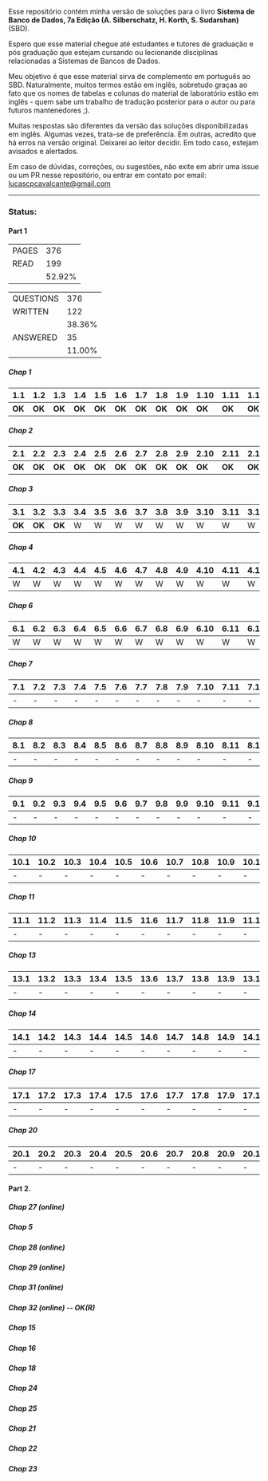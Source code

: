 Esse repositório contém minha versão de soluções para o livro **Sistema de Banco de Dados, 7a Edição (A. Silberschatz, H. Korth, S. Sudarshan)** (SBD).

Espero que esse material chegue até estudantes e tutores de graduação e pós graduação que estejam cursando ou lecionande disciplinas relacionadas a Sistemas de Bancos de Dados.

Meu objetivo é que esse material sirva de complemento em português ao SBD. Naturalmente, muitos termos estão em inglês, sobretudo graças ao fato que os nomes de tabelas e colunas do material de laboratório estão em inglês - quem sabe um trabalho de tradução posterior para o autor ou para futuros mantenedores ;).

Muitas respostas são diferentes da versão das soluções disponibilizadas em inglês. Algumas vezes, trata-se de preferência. Em outras, acredito que há erros na versão original. Deixarei ao leitor decidir. Em todo caso, estejam avisados e alertados.

Em caso de dúvidas, correções, ou sugestões, não exite em abrir uma issue ou um PR nesse repositório, ou entrar em contato por email: <lucascpcavalcante@gmail.com>

---

### Status:

#### Part 1

|||
|-|-|
|PAGES|376|
|READ|199|
||52.92%|

|||
|-|-|
|QUESTIONS|376|
|WRITTEN|122|
||38.36%|
|ANSWERED|35|
||11.00%|

##### Chap 1

|1.1|1.2|1.3|1.4|1.5|1.6|1.7|1.8|1.9|1.10|1.11|1.12|1.13|1.14|1.15|
|-|-|-|-|-|-|-|-|-|-|-|-|-|-|-|
|**OK**|**OK**|**OK**|**OK**|**OK**|**OK**|**OK**|**OK**|**OK**|**OK**|**OK**|**OK**|**OK**|**OK**|**OK**|

##### Chap 2

|2.1|2.2|2.3|2.4|2.5|2.6|2.7|2.8|2.9|2.10|2.11|2.12|2.13|2.14|2.15|2.16|2.17|2.18|
|-|-|-|-|-|-|-|-|-|-|-|-|-|-|-|-|-|-|
|**OK**|**OK**|**OK**|**OK**|**OK**|**OK**|**OK**|**OK**|**OK**|**OK**|**OK**|**OK**|**OK**|**OK**|**OK**|**OK**|**OK**|**OK**|

##### Chap 3

|3.1|3.2|3.3|3.4|3.5|3.6|3.7|3.8|3.9|3.10|3.11|3.12|3.13|3.14|3.15|3.16|3.17|3.18|3.19|3.20|3.21|3.22|3.23|3.24|3.25|3.26|3.27|3.28|3.29|3.30|3.31|3.32|3.33|3.34|3.35|
|-|-|-|-|-|-|-|-|-|-|-|-|-|-|-|-|-|-|-|-|-|-|-|-|-|-|-|-|-|-|-|-|-|-|-|
|**OK**|**OK**|**OK**|W|W|W|W|W|W|W|W|W|W|W|W|W|W|W|W|W|W|W|W|W|W|W|W|W|W|W|W|W|W|W|W|

##### Chap 4

|4.1|4.2|4.3|4.4|4.5|4.6|4.7|4.8|4.9|4.10|4.11|4.12|4.13|4.14|4.15|4.16|4.17|4.18|4.19|4.20|4.21|4.22|4.23|4.24|4.25|4.26|
|-|-|-|-|-|-|-|-|-|-|-|-|-|-|-|-|-|-|-|-|-|-|-|-|-|-|
|W|W|W|W|W|W|W|W|W|W|W|W|W|W|W|W|W|W|W|W|W|W|W|W|W|W|

##### Chap 6

|6.1|6.2|6.3|6.4|6.5|6.6|6.7|6.8|6.9|6.10|6.11|6.12|6.13|6.14|6.15|6.16|6.17|6.18|6.19|6.20|6.21|6.22|6.23|6.24|6.25|6.26|6.27|6.28|
|-|-|-|-|-|-|-|-|-|-|-|-|-|-|-|-|-|-|-|-|-|-|-|-|-|-|-|-|
|W|W|W|W|W|W|W|W|W|W|W|W|W|W|W|W|W|W|W|W|W|W|W|W|W|W|W|W|

##### Chap 7

|7.1|7.2|7.3|7.4|7.5|7.6|7.7|7.8|7.9|7.10|7.11|7.12|7.13|7.14|7.15|7.16|7.17|7.18|7.19|7.20|7.21|7.22|7.23|7.24|7.25|7.26|7.27|7.28|7.29|7.30|7.31|7.32|7.33|7.34|7.35|7.36|7.37|7.38|7.39|7.40|7.41|7.42|7.43|7.44|
|-|-|-|-|-|-|-|-|-|-|-|-|-|-|-|-|-|-|-|-|-|-|-|-|-|-|-|-|-|-|-|-|-|-|-|-|-|-|-|-|-|-|-|-|
|-|-|-|-|-|-|-|-|-|-|-|-|-|-|-|-|-|-|-|-|-|-|-|-|-|-|-|-|-|-|-|-|-|-|-|-|-|-|-|-|-|-|-|-|

##### Chap 8

|8.1|8.2|8.3|8.4|8.5|8.6|8.7|8.8|8.9|8.10|8.11|8.12|8.13|8.14|8.15|
|-|-|-|-|-|-|-|-|-|-|-|-|-|-|-|
|-|-|-|-|-|-|-|-|-|-|-|-|-|-|-|


##### Chap 9

|9.1|9.2|9.3|9.4|9.5|9.6|9.7|9.8|9.9|9.10|9.11|9.12|9.13|9.14|9.15|9.16|9.17|9.18|9.19|9.20|9.21|9.22|9.23|9.24|9.25|9.26|
|-|-|-|-|-|-|-|-|-|-|-|-|-|-|-|-|-|-|-|-|-|-|-|-|-|-|
|-|-|-|-|-|-|-|-|-|-|-|-|-|-|-|-|-|-|-|-|-|-|-|-|-|-|

##### Chap 10

|10.1|10.2|10.3|10.4|10.5|10.6|10.7|10.8|10.9|10.10|10.11|10.12|10.13|10.14|10.15|10.16|
|-|-|-|-|-|-|-|-|-|-|-|-|-|-|-|-|
|-|-|-|-|-|-|-|-|-|-|-|-|-|-|-|-|

##### Chap 11

|11.1|11.2|11.3|11.4|11.5|11.6|11.7|11.8|11.9|11.10|11.11|11.12|
|-|-|-|-|-|-|-|-|-|-|-|-|
|-|-|-|-|-|-|-|-|-|-|-|-|

##### Chap 13

|13.1|13.2|13.3|13.4|13.5|13.6|13.7|13.8|13.9|13.10|13.11|13.12|13.13|13.14|
|-|-|-|-|-|-|-|-|-|-|-|-|-|-|
|-|-|-|-|-|-|-|-|-|-|-|-|-|-|

##### Chap 14

|14.1|14.2|14.3|14.4|14.5|14.6|14.7|14.8|14.9|14.10|14.11|14.12|14.13|14.14|14.15|14.16|14.17|14.18|14.19|14.20|14.21|14.22|14.23|14.24|14.25|14.26|
|-|-|-|-|-|-|-|-|-|-|-|-|-|-|-|-|-|-|-|-|-|-|-|-|-|-|
|-|-|-|-|-|-|-|-|-|-|-|-|-|-|-|-|-|-|-|-|-|-|-|-|-|-|

##### Chap 17

|17.1|17.2|17.3|17.4|17.5|17.6|17.7|17.8|17.9|17.10|17.11|17.12|17.13|17.14|17.15|17.16|17.17|17.18|17.19|17.20|17.21|
|-|-|-|-|-|-|-|-|-|-|-|-|-|-|-|-|-|-|-|-|-|
|-|-|-|-|-|-|-|-|-|-|-|-|-|-|-|-|-|-|-|-|-|

##### Chap 20

|20.1|20.2|20.3|20.4|20.5|20.6|20.7|20.8|20.9|20.10|20.11|20.12|20.13|20.14|20.15|20.16|20.17|20.18|20.19|20.20|20.21|20.22|
|-|-|-|-|-|-|-|-|-|-|-|-|-|-|-|-|-|-|-|-|-|-|
|-|-|-|-|-|-|-|-|-|-|-|-|-|-|-|-|-|-|-|-|-|-|

#### Part 2.

##### Chap 27 (online)
##### Chap 5
##### Chap 28 (online)
##### Chap 29 (online)
##### Chap 31 (online)
##### Chap 32 (online) -- OK(R)
##### Chap 15
##### Chap 16
##### Chap 18
##### Chap 24
##### Chap 25
##### Chap 21
##### Chap 22
##### Chap 23
